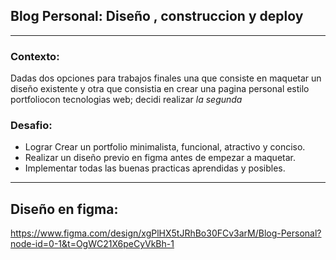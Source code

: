 ## Blog Personal: Diseño , construccion y deploy


---
### Contexto:
Dadas dos opciones para trabajos finales una que consiste en maquetar un diseño existente y otra que consistia en crear una pagina personal estilo portfoliocon tecnologias web; decidi realizar *la segunda*


### Desafio:
- Lograr Crear un portfolio minimalista, funcional, atractivo y conciso. 
- Realizar un diseño previo en figma antes de empezar a maquetar.
- Implementar todas las buenas practicas aprendidas y posibles.

---

## Diseño en figma:
https://www.figma.com/design/xgPlHX5tJRhBo30FCv3arM/Blog-Personal?node-id=0-1&t=OgWC21X6peCyVkBh-1
